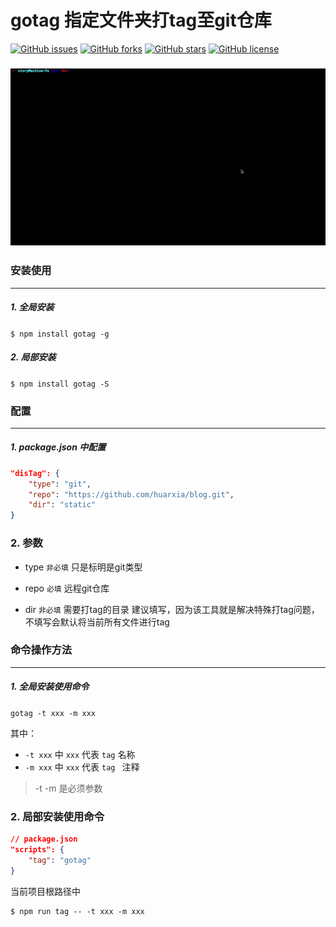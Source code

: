 # gotag 指定文件夹打tag至git仓库



[![GitHub issues](https://img.shields.io/github/issues/huarxia/gotag.svg)](https://github.com/huarxia/gotag/issues) [![GitHub forks](https://img.shields.io/github/forks/huarxia/gotag.svg)](https://github.com/huarxia/gotag/network) [![GitHub stars](https://img.shields.io/github/stars/huarxia/gotag.svg)](https://github.com/huarxia/gotag/stargazers) [![GitHub license](https://img.shields.io/github/license/huarxia/gotag.svg)](https://github.com/huarxia/gotag/blob/master/LICENSE) 

### ![](./assets/img/gotag.gif)

### 安装使用

------

##### 1. 全局安装

`$ npm install gotag -g`

##### 2. 局部安装

`$ npm install gotag -S`

### 配置

------

##### 1. package.json 中配置

```json
"disTag": {
    "type": "git",
    "repo": "https://github.com/huarxia/blog.git",
    "dir": "static"
}
```

### 2. 参数

- type `非必填` 只是标明是git类型
- repo `必填`  远程git仓库

- dir `非必填`  需要打tag的目录 建议填写，因为该工具就是解决特殊打tag问题，不填写会默认将当前所有文件进行tag

### 命令操作方法

------

##### 1. 全局安装使用命令

`gotag -t xxx -m xxx`

其中：

 - `-t xxx` 中 `xxx` 代表 `tag` 名称
 - `-m xxx` 中 `xxx` 代表 `tag ` 注释

> -t -m 是必须参数

### 2. 局部安装使用命令

```json
// package.json
"scripts": {
    "tag": "gotag"
}
```



当前项目根路径中



```shell
$ npm run tag -- -t xxx -m xxx
```

